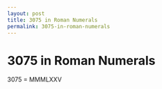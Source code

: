 ```yaml
---
layout: post
title: 3075 in Roman Numerals
permalink: 3075-in-roman-numerals
---
```


# 3075 in Roman Numerals

3075 = MMMLXXV
